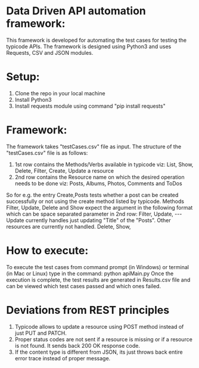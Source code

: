 # Data Driven API automation framework:

This framework is developed for automating the test cases for testing the typicode APIs. The framework is designed using Python3
and uses Requests, CSV and JSON modules.

# Setup:
1. Clone the repo in your local machine
2. Install Python3
3. Install requests module using command "pip install requests"

# Framework:
The framework takes "testCases.csv" file as input. The structure of the "testCases.csv" file is as follows:
1. 1st row contains the Methods/Verbs available in typicode viz: List, Show, Delete, Filter, Create, Update a resource
2. 2nd row contains the Resource name on which the desired operation needs to be done viz: Posts, Albums, Photos, Comments and ToDos

So for e.g. the entry Create,Posts tests whether a post can be created successfully or not using the create method listed by typicode.
Methods Filter, Update, Delete and Show expect the argument in the following format which can be space separated parameter in 2nd row:
Filter,<Resource> <FilterField> <Filter value>
Update,<Resource> <Resource id> <Update value> --- Update currently handles just updating "Title" of the "Posts". Other resources are currently not handled.
Delete,<Resource> <Resource id>
Show,<Resource><Resource id>

# How to execute:
To execute the test cases from command prompt (in Windows) or terminal (in Mac or Linux) type in the command: python apiMain.py
Once the execution is complete, the test results are generated in Results.csv file and can be viewed which test cases passed and which ones failed.

# Deviations from REST principles
1. Typicode allows to update a resource using POST method instead of just PUT and PATCH.
2. Proper status codes are not sent if a resource is missing or if a resource is not found. It sends back 200 OK response code.
3. If the content type is different from JSON, its just throws back entire error trace instead of proper message.
